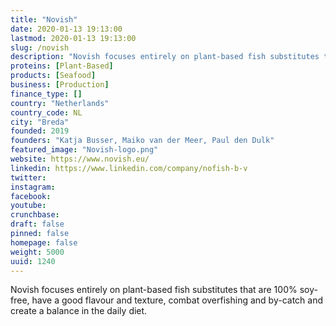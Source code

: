 ```yaml
---
title: "Novish"
date: 2020-01-13 19:13:00
lastmod: 2020-01-13 19:13:00
slug: /novish
description: "Novish focuses entirely on plant-based fish substitutes that are 100% soy-free, have a good flavour and texture, combat overfishing and by-catch and create a balance in the daily diet."
proteins: [Plant-Based]
products: [Seafood]
business: [Production]
finance_type: []
country: "Netherlands"
country_code: NL
city: "Breda"
founded: 2019
founders: "Katja Busser, Maiko van der Meer, Paul den Dulk"
featured_image: "Novish-logo.png"
website: https://www.novish.eu/
linkedin: https://www.linkedin.com/company/nofish-b-v
twitter: 
instagram: 
facebook: 
youtube: 
crunchbase: 
draft: false
pinned: false
homepage: false
weight: 5000
uuid: 1240
---
```

Novish focuses entirely on plant-based fish substitutes that are 100% soy-free, have a good flavour and texture, combat overfishing and by-catch and create a balance in the daily diet.
